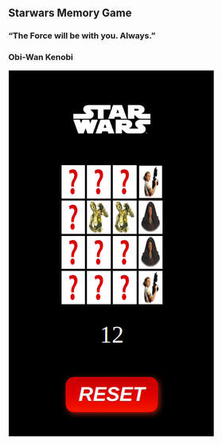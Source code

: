 ## Starwars Memory Game
### “The Force will be with you. Always.”
### Obi-Wan Kenobi
![](images/mobile.png)

